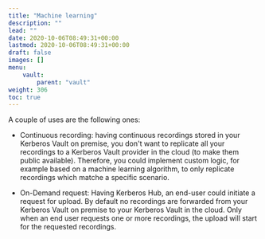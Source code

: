 ```yaml
---
title: "Machine learning"
description: ""
lead: ""
date: 2020-10-06T08:49:31+00:00
lastmod: 2020-10-06T08:49:31+00:00
draft: false
images: []
menu:
    vault:
        parent: "vault"
weight: 306
toc: true
---
```


A couple of uses are the following ones:

- Continuous recording: having continuous recordings stored in your Kerberos Vault on premise, you don't want to replicate all your recordings to a Kerberos Vault provider in the cloud (to make them public available). Therefore, you could implement custom logic, for example based on a machine learning algorithm, to only replicate recordings which matche a specific scenario.

- On-Demand request: Having Kerberos Hub, an end-user could initiate a request for upload. By default no recordings are forwarded from your Kerberos Vault on premise to your Kerberos Vault in the cloud. Only when an end user requests one or more recordings, the
  upload will start for the requested recordings.
